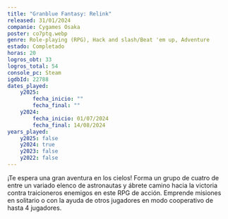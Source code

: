 ```yaml
---
title: "Granblue Fantasy: Relink"
released: 31/01/2024
companie: Cygames Osaka
poster: co7ptq.webp
genre: Role-playing (RPG), Hack and slash/Beat 'em up, Adventure
estado: Completado
horas: 20
logros_obt: 33
logros_total: 54
console_pc: Steam
igdbId: 22788
dates_played:
    y2025:
        fecha_inicio: ""
        fecha_final: ""
    y2024:
        fecha_inicio: 01/07/2024
        fecha_final: 14/08/2024
years_played:
    y2025: false
    y2024: true
    y2023: false
    y2022: false
---
```


¡Te espera una gran aventura en los cielos! Forma un grupo de cuatro de entre un variado elenco de astronautas y ábrete camino hacia la victoria contra traicioneros enemigos en este RPG de acción. Emprende misiones en solitario o con la ayuda de otros jugadores en modo cooperativo de hasta 4 jugadores.